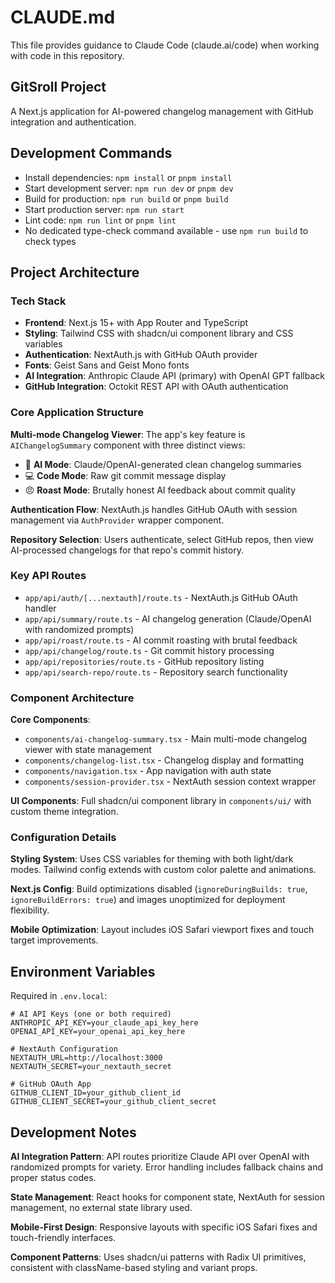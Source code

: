 # CLAUDE.md

This file provides guidance to Claude Code (claude.ai/code) when working with code in this repository.

## GitSroll Project

A Next.js application for AI-powered changelog management with GitHub integration and authentication.

## Development Commands

- Install dependencies: `npm install` or `pnpm install` 
- Start development server: `npm run dev` or `pnpm dev`
- Build for production: `npm run build` or `pnpm build`
- Start production server: `npm run start`
- Lint code: `npm run lint` or `pnpm lint`
- No dedicated type-check command available - use `npm run build` to check types

## Project Architecture

### Tech Stack
- **Frontend**: Next.js 15+ with App Router and TypeScript
- **Styling**: Tailwind CSS with shadcn/ui component library and CSS variables
- **Authentication**: NextAuth.js with GitHub OAuth provider
- **Fonts**: Geist Sans and Geist Mono fonts
- **AI Integration**: Anthropic Claude API (primary) with OpenAI GPT fallback
- **GitHub Integration**: Octokit REST API with OAuth authentication

### Core Application Structure

**Multi-mode Changelog Viewer**: The app's key feature is `AIChangelogSummary` component with three distinct views:
- 🧠 **AI Mode**: Claude/OpenAI-generated clean changelog summaries  
- 💻 **Code Mode**: Raw git commit message display
- 😠 **Roast Mode**: Brutally honest AI feedback about commit quality

**Authentication Flow**: NextAuth.js handles GitHub OAuth with session management via `AuthProvider` wrapper component.

**Repository Selection**: Users authenticate, select GitHub repos, then view AI-processed changelogs for that repo's commit history.

### Key API Routes

- `app/api/auth/[...nextauth]/route.ts` - NextAuth.js GitHub OAuth handler
- `app/api/summary/route.ts` - AI changelog generation (Claude/OpenAI with randomized prompts)
- `app/api/roast/route.ts` - AI commit roasting with brutal feedback
- `app/api/changelog/route.ts` - Git commit history processing  
- `app/api/repositories/route.ts` - GitHub repository listing
- `app/api/search-repo/route.ts` - Repository search functionality

### Component Architecture

**Core Components**:
- `components/ai-changelog-summary.tsx` - Main multi-mode changelog viewer with state management
- `components/changelog-list.tsx` - Changelog display and formatting
- `components/navigation.tsx` - App navigation with auth state
- `components/session-provider.tsx` - NextAuth session context wrapper

**UI Components**: Full shadcn/ui component library in `components/ui/` with custom theme integration.

### Configuration Details

**Styling System**: Uses CSS variables for theming with both light/dark modes. Tailwind config extends with custom color palette and animations.

**Next.js Config**: Build optimizations disabled (`ignoreDuringBuilds: true`, `ignoreBuildErrors: true`) and images unoptimized for deployment flexibility.

**Mobile Optimization**: Layout includes iOS Safari viewport fixes and touch target improvements.

## Environment Variables

Required in `.env.local`:

```env
# AI API Keys (one or both required)
ANTHROPIC_API_KEY=your_claude_api_key_here  
OPENAI_API_KEY=your_openai_api_key_here

# NextAuth Configuration
NEXTAUTH_URL=http://localhost:3000
NEXTAUTH_SECRET=your_nextauth_secret

# GitHub OAuth App
GITHUB_CLIENT_ID=your_github_client_id
GITHUB_CLIENT_SECRET=your_github_client_secret
```

## Development Notes

**AI Integration Pattern**: API routes prioritize Claude API over OpenAI with randomized prompts for variety. Error handling includes fallback chains and proper status codes.

**State Management**: React hooks for component state, NextAuth for session management, no external state library used.

**Mobile-First Design**: Responsive layouts with specific iOS Safari fixes and touch-friendly interfaces.

**Component Patterns**: Uses shadcn/ui patterns with Radix UI primitives, consistent with className-based styling and variant props.